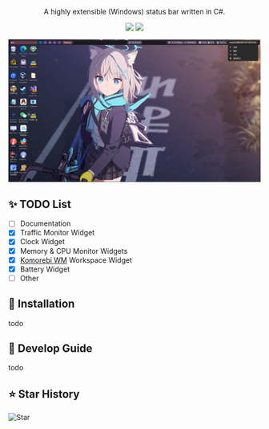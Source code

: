 
<p align="center">A highly extensible (Windows) status bar written in C#.</p>

<p align="center">
  <a href="https://github.com/swety2003/YASB_CS"><img src="https://img.shields.io/github/languages/top/swety2003/YASB_CS"></a>
  <a href="https://github.com/swety2003/YASB_CS/issues"><img src="https://img.shields.io/github/issues/swety2003/YASB_CS"></a>
</p>

![img](doc/img/preview.png)

## ✨ TODO List
- [ ] Documentation
- [x] Traffic Monitor Widget
- [x] Clock Widget
- [x] Memory & CPU Monitor Widgets
- [x] [Komorebi WM](https://github.com/LGUG2Z/komorebi) Workspace Widget
- [x] Battery Widget
- [ ] Other

## 🎁 Installation
todo

## 🔧 Develop Guide
todo

## ⭐ Star History
![Star](https://api.star-history.com/svg?repos=swety2003/YASB_CS)
